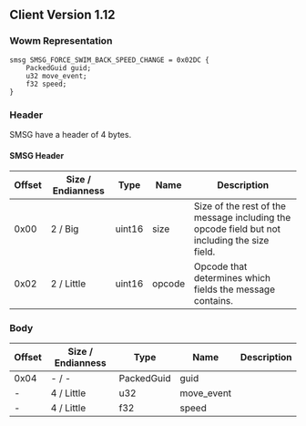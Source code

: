 ## Client Version 1.12

### Wowm Representation
```rust,ignore
smsg SMSG_FORCE_SWIM_BACK_SPEED_CHANGE = 0x02DC {
    PackedGuid guid;    
    u32 move_event;    
    f32 speed;    
}

```
### Header
SMSG have a header of 4 bytes.

#### SMSG Header
| Offset | Size / Endianness | Type   | Name   | Description |
| ------ | ----------------- | ------ | ------ | ----------- |
| 0x00   | 2 / Big           | uint16 | size   | Size of the rest of the message including the opcode field but not including the size field.|
| 0x02   | 2 / Little        | uint16 | opcode | Opcode that determines which fields the message contains.|
### Body
| Offset | Size / Endianness | Type | Name | Description |
| ------ | ----------------- | ---- | ---- | ----------- |
| 0x04 | - / - | PackedGuid | guid |  |
| - | 4 / Little | u32 | move_event |  |
| - | 4 / Little | f32 | speed |  |
